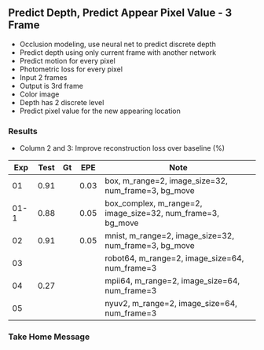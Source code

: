 ## Predict Depth, Predict Appear Pixel Value - 3 Frame 

- Occlusion modeling, use neural net to predict discrete depth 
- Predict depth using only current frame with another network
- Predict motion for every pixel
- Photometric loss for every pixel
- Input 2 frames
- Output is 3rd frame
- Color image
- Depth has 2 discrete level
- Predict pixel value for the new appearing location

### Results

- Column 2 and 3: Improve reconstruction loss over baseline (%) 

| Exp  | Test | Gt   | EPE  | Note |
| ---- | ---- | ---- | ---- | ---- | 
| 01   | 0.91 |  | 0.03 | box, m_range=2, image_size=32, num_frame=3, bg_move |
| 01-1 | 0.88 |  | 0.05 | box_complex, m_range=2, image_size=32, num_frame=3, bg_move |
| 02   | 0.91 |  | 0.05 | mnist, m_range=2, image_size=32, num_frame=3, bg_move |
| 03   |  |  |  | robot64, m_range=2, image_size=64, num_frame=3 |
| 04   | 0.27 |  |  | mpii64, m_range=2, image_size=64, num_frame=3 |
| 05   |  |  |  | nyuv2, m_range=2, image_size=64, num_frame=3 |

### Take Home Message

